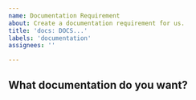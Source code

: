 ```yaml
---
name: Documentation Requirement
about: Create a documentation requirement for us.
title: 'docs: DOCS...'
labels: 'documentation'
assignees: ''

---
```


## What documentation do you want?